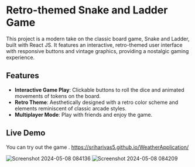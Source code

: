 # Retro-themed Snake and Ladder Game

This project is a modern take on the classic board game, Snake and Ladder, built with React JS. It features an interactive, retro-themed user interface with responsive buttons and vintage graphics, providing a nostalgic gaming experience.

## Features

- **Interactive Game Play**: Clickable buttons to roll the dice and animated movements of tokens on the board.
- **Retro Theme**: Aesthetically designed with a retro color scheme and elements reminiscent of classic arcade styles.
- **Multiplayer Mode**: Play with friends and enjoy the game.

## Live Demo

You can try out the game . https://sriharivas5.github.io/WeatherApplication/

![Screenshot 2024-05-08 084136](https://github.com/Sriharivas5/WeatherApplication/assets/155137670/8f3696fb-bf37-4751-83b8-eb91fed48367)
![Screenshot 2024-05-08 084209](https://github.com/Sriharivas5/WeatherApplication/assets/155137670/819d66ec-919f-4bf0-a8ca-48f3248b356a)
